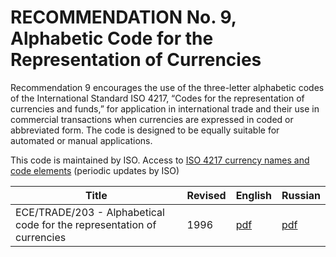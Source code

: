# RECOMMENDATION No. 9, Alphabetic Code for the Representation of Currencies

Recommendation 9 encourages the use of the three-letter alphabetic codes of the International Standard ISO 4217, “Codes for the representation of currencies and funds,” for application in international trade and their use in commercial transactions when currencies are expressed in coded or abbreviated form. The code is designed to be equally suitable for automated or manual applications.

This code is maintained by ISO. Access to [ISO 4217 currency names and code elements](http://www.currency-iso.org/en/home/tables/table-a1.html) (periodic updates by ISO)

| Title | Revised | English | Russian |
| --- | --- | --- | --- |
|ECE/TRADE/203 - Alphabetical code for the representation of currencies|1996|[pdf](./editions&revisions/Rec9_ece-trd-203E.pdf)|[pdf](./editions&revisions/Rec9_ece-trd-203R.pdf)|

